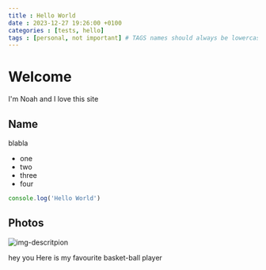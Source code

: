 ```yaml
---
title : Hello World
date : 2023-12-27 19:26:00 +0100
categories : [tests, hello]
tags : [personal, not important] # TAGS names should always be lowercase
---
```


# Welcome

I'm Noah and  I love this site

## Name

blabla

* one
* two
* three 
* four

```javascript
console.log('Hello World')
```
## Photos

![img-descritpion](https://cdn.vox-cdn.com/thumbor/qwNHFqyEIY1H7dNpqA1tphd-yo4=/0x0:4800x3300/1820x1213/filters:focal(2064x0:2832x768):format(webp)/cdn.vox-cdn.com/uploads/chorus_image/image/72865582/1792435167.0.jpg) 


hey you
Here is my favourite basket-ball player

